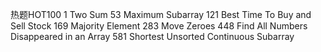 
热题HOT100
1 Two Sum
53 Maximum Subarray
121 Best Time To Buy and Sell Stock
169 Majority Element
283 Move Zeroes
448 Find All Numbers Disappeared in an Array
581 Shortest Unsorted Continuous Subarray
